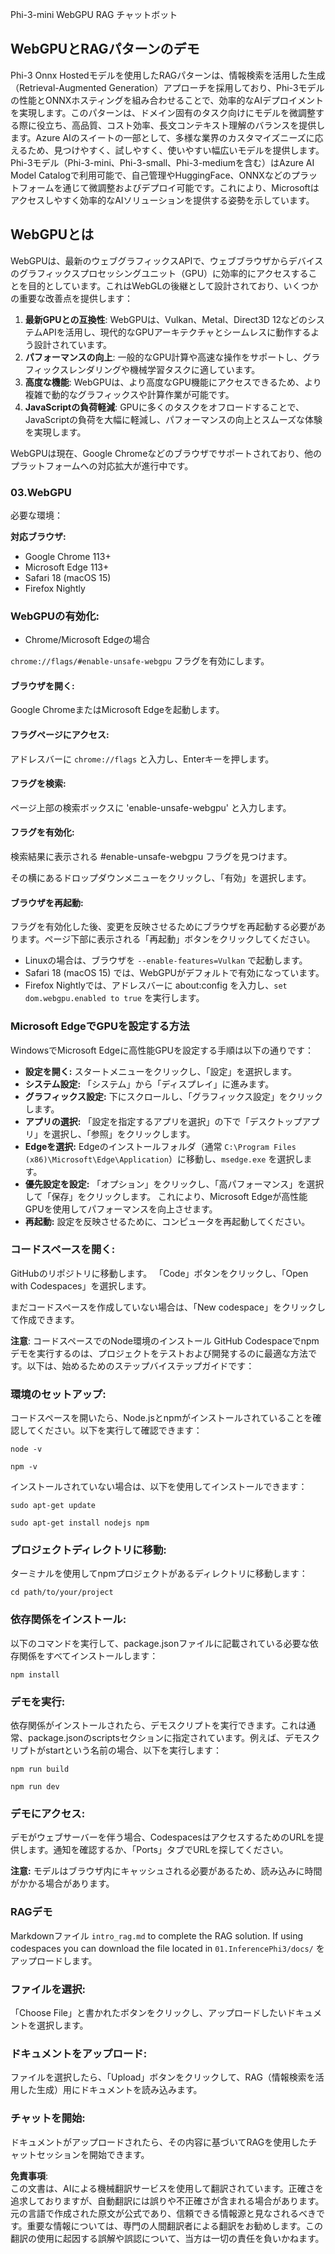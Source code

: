 Phi-3-mini WebGPU RAG チャットボット

## WebGPUとRAGパターンのデモ
Phi-3 Onnx Hostedモデルを使用したRAGパターンは、情報検索を活用した生成（Retrieval-Augmented Generation）アプローチを採用しており、Phi-3モデルの性能とONNXホスティングを組み合わせることで、効率的なAIデプロイメントを実現します。このパターンは、ドメイン固有のタスク向けにモデルを微調整する際に役立ち、高品質、コスト効率、長文コンテキスト理解のバランスを提供します。Azure AIのスイートの一部として、多様な業界のカスタマイズニーズに応えるため、見つけやすく、試しやすく、使いやすい幅広いモデルを提供します。Phi-3モデル（Phi-3-mini、Phi-3-small、Phi-3-mediumを含む）はAzure AI Model Catalogで利用可能で、自己管理やHuggingFace、ONNXなどのプラットフォームを通じて微調整およびデプロイ可能です。これにより、Microsoftはアクセスしやすく効率的なAIソリューションを提供する姿勢を示しています。

## WebGPUとは
WebGPUは、最新のウェブグラフィックスAPIで、ウェブブラウザからデバイスのグラフィックスプロセッシングユニット（GPU）に効率的にアクセスすることを目的としています。これはWebGLの後継として設計されており、いくつかの重要な改善点を提供します：

1. **最新GPUとの互換性**: WebGPUは、Vulkan、Metal、Direct3D 12などのシステムAPIを活用し、現代的なGPUアーキテクチャとシームレスに動作するよう設計されています。
2. **パフォーマンスの向上**: 一般的なGPU計算や高速な操作をサポートし、グラフィックスレンダリングや機械学習タスクに適しています。
3. **高度な機能**: WebGPUは、より高度なGPU機能にアクセスできるため、より複雑で動的なグラフィックスや計算作業が可能です。
4. **JavaScriptの負荷軽減**: GPUに多くのタスクをオフロードすることで、JavaScriptの負荷を大幅に軽減し、パフォーマンスの向上とスムーズな体験を実現します。

WebGPUは現在、Google Chromeなどのブラウザでサポートされており、他のプラットフォームへの対応拡大が進行中です。

### 03.WebGPU
必要な環境：

**対応ブラウザ:** 
- Google Chrome 113+
- Microsoft Edge 113+
- Safari 18 (macOS 15)
- Firefox Nightly

### WebGPUの有効化:

- Chrome/Microsoft Edgeの場合 

`chrome://flags/#enable-unsafe-webgpu` フラグを有効にします。

#### ブラウザを開く:
Google ChromeまたはMicrosoft Edgeを起動します。

#### フラグページにアクセス:
アドレスバーに `chrome://flags` と入力し、Enterキーを押します。

#### フラグを検索:
ページ上部の検索ボックスに 'enable-unsafe-webgpu' と入力します。

#### フラグを有効化:
検索結果に表示される #enable-unsafe-webgpu フラグを見つけます。

その横にあるドロップダウンメニューをクリックし、「有効」を選択します。

#### ブラウザを再起動:
フラグを有効化した後、変更を反映させるためにブラウザを再起動する必要があります。ページ下部に表示される「再起動」ボタンをクリックしてください。

- Linuxの場合は、ブラウザを `--enable-features=Vulkan` で起動します。
- Safari 18 (macOS 15) では、WebGPUがデフォルトで有効になっています。
- Firefox Nightlyでは、アドレスバーに about:config を入力し、`set dom.webgpu.enabled to true` を実行します。

### Microsoft EdgeでGPUを設定する方法

WindowsでMicrosoft Edgeに高性能GPUを設定する手順は以下の通りです：

- **設定を開く:** スタートメニューをクリックし、「設定」を選択します。
- **システム設定:** 「システム」から「ディスプレイ」に進みます。
- **グラフィックス設定:** 下にスクロールし、「グラフィックス設定」をクリックします。
- **アプリの選択:** 「設定を指定するアプリを選択」の下で「デスクトップアプリ」を選択し、「参照」をクリックします。
- **Edgeを選択:** Edgeのインストールフォルダ（通常 `C:\Program Files (x86)\Microsoft\Edge\Application`）に移動し、`msedge.exe` を選択します。
- **優先設定を設定:** 「オプション」をクリックし、「高パフォーマンス」を選択して「保存」をクリックします。
これにより、Microsoft Edgeが高性能GPUを使用してパフォーマンスを向上させます。
- **再起動:** 設定を反映させるために、コンピュータを再起動してください。

### コードスペースを開く:
GitHubのリポジトリに移動します。
「Code」ボタンをクリックし、「Open with Codespaces」を選択します。

まだコードスペースを作成していない場合は、「New codespace」をクリックして作成できます。

**注意**: コードスペースでのNode環境のインストール
GitHub Codespaceでnpmデモを実行するのは、プロジェクトをテストおよび開発するのに最適な方法です。以下は、始めるためのステップバイステップガイドです：

### 環境のセットアップ:
コードスペースを開いたら、Node.jsとnpmがインストールされていることを確認してください。以下を実行して確認できます：
```
node -v
```
```
npm -v
```

インストールされていない場合は、以下を使用してインストールできます：
```
sudo apt-get update
```
```
sudo apt-get install nodejs npm
```

### プロジェクトディレクトリに移動:
ターミナルを使用してnpmプロジェクトがあるディレクトリに移動します：
```
cd path/to/your/project
```

### 依存関係をインストール:
以下のコマンドを実行して、package.jsonファイルに記載されている必要な依存関係をすべてインストールします：

```
npm install
```

### デモを実行:
依存関係がインストールされたら、デモスクリプトを実行できます。これは通常、package.jsonのscriptsセクションに指定されています。例えば、デモスクリプトがstartという名前の場合、以下を実行します：

```
npm run build
```
```
npm run dev
```

### デモにアクセス:
デモがウェブサーバーを伴う場合、CodespacesはアクセスするためのURLを提供します。通知を確認するか、「Ports」タブでURLを探してください。

**注意:** モデルはブラウザ内にキャッシュされる必要があるため、読み込みに時間がかかる場合があります。

### RAGデモ
Markdownファイル `intro_rag.md` to complete the RAG solution. If using codespaces you can download the file located in `01.InferencePhi3/docs/` をアップロードします。

### ファイルを選択:
「Choose File」と書かれたボタンをクリックし、アップロードしたいドキュメントを選択します。

### ドキュメントをアップロード:
ファイルを選択したら、「Upload」ボタンをクリックして、RAG（情報検索を活用した生成）用にドキュメントを読み込みます。

### チャットを開始:
ドキュメントがアップロードされたら、その内容に基づいてRAGを使用したチャットセッションを開始できます。

**免責事項**:  
この文書は、AIによる機械翻訳サービスを使用して翻訳されています。正確さを追求しておりますが、自動翻訳には誤りや不正確さが含まれる場合があります。元の言語で作成された原文が公式であり、信頼できる情報源と見なされるべきです。重要な情報については、専門の人間翻訳者による翻訳をお勧めします。この翻訳の使用に起因する誤解や誤認について、当方は一切の責任を負いかねます。